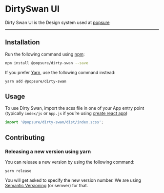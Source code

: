 # DirtySwan UI

Dirty Swan UI is the Design system used at [popsure](https://getpopsure.com/)

---

## Installation

Run the following command using [npm](https://www.npmjs.com):

```bash
npm install @popsure/dirty-swan --save
```

If you prefer [Yarn](https://www.npmjs.com), use the following command instead:

```bash
yarn add @popsure/dirty-swan
```

## Usage

To use Dirty Swan, import the scss file in one of your App entry point (typically `index/js` or `App.js` if you’re using [create react app](https://create-react-app.dev))

```javaScript
import '@popsure/dirty-swan/dist/index.scss';
```

## Contributing

### Releasing a new version using yarn

You can release a new version by using the following command:

```bash
yarn release
```

You will get asked to specify the new version number. We are using [Semantic Versioning](https://semver.org) (or semver) for that.

